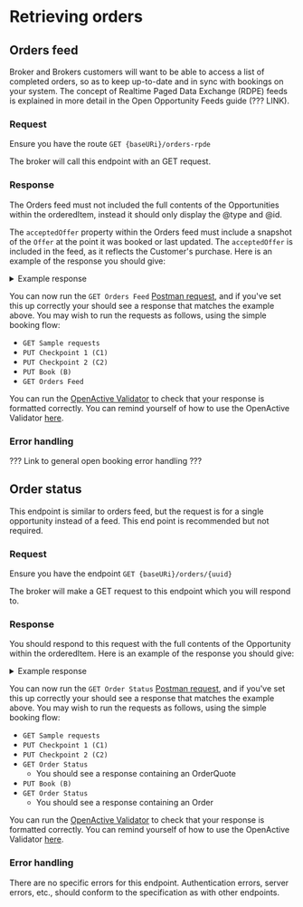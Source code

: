# Retrieving orders

## Orders feed

Broker and Brokers customers will want to be able to access a list of completed orders, so as to keep up-to-date and in sync with bookings on your system. The concept of Realtime Paged Data Exchange (RDPE) feeds is explained in more detail in the Open Opportunity Feeds guide (??? LINK).

### Request

Ensure you have the route  `GET {baseURi}/orders-rpde`

The broker will call this endpoint with an GET request.

### Response

The Orders feed must not included the full contents of the Opportunities within the orderedItem, instead it should only display the @type and @id.

The `acceptedOffer` property within the Orders feed must include a snapshot of the `Offer` at the point it was booked or last updated. The `acceptedOffer` is included in the feed, as it reflects the Customer's purchase. Here is an example of the response you should give:

<details>

<summary>Example response</summary>

```
{
  "next": "https://example.com/api/orders-rpde?afterTimestamp=1521565719&afterId=e11429ea-467f-4270-ab62-e47368996fe8",
  "items": [
    {
      "state": "updated",
      "kind": "Order",
      "@id": "e11429ea-467f-4270-ab62-e47368996fe8",
      "modified": 1521565719,
      "data": {
        "@context": "https://openactive.io/",
        "@type": "Order",
        "@id": "https://example.com/api/orders/e11429ea-467f-4270-ab62-e47368996fe8",
        "identifier": "e11429ea-467f-4270-ab62-e47368996fe8",
        "orderedItem": [
          {
            "@type": "OrderItem",
            "@id": "https://example.com/api/orders/e11429ea-467f-4270-ab62-e47368996fe8#/orderedItem/1234",
            "orderItemStatus": "https://openactive.io/OrderItemConfirmed",
            "unitTaxSpecification": [
              {
                "@type": "TaxChargeSpecification",
                "name": "VAT at 20%",
                "price": 1,
                "priceCurrency": "GBP",
                "rate": 0.2
              }
            ],
            "acceptedOffer": {
              "@type": "Offer",
              "@id": "https://example.com/events/452#/offers/878",
              "description": "Winger space for Speedball.",
              "name": "Speedball winger position",
              "price": 10,
              "priceCurrency": "GBP",
              "validFromBeforeStartDate": "P6D",
              "allowCustomerCancellationFullRefund": true,
              "latestCancellationBeforeStartDate": "P1D"
            },
            "orderedItem": {
              "@type": "ScheduledSession",
              "@id": "https://example.com/events/452/subEvents/132"
            },
            "accessPass": [
              {
                "@type": "Barcode",
                "text": "0123456789"
              }
            ]
          }
        ],
        "totalPaymentDue": {
          "@type": "PriceSpecification",
          "price": 5,
          "priceCurrency": "GBP"
        },
        "totalPaymentTax": [
          {
            "@type": "TaxChargeSpecification",
            "name": "VAT at 20%",
            "price": 1,
            "priceCurrency": "GBP",
            "rate": 0.2
          }
        ]
      }
    }
  ]
}
```

</details>

You can now run the `GET Orders Feed` [Postman request](https://documenter.getpostman.com/view/21015180/Uz5DqdCf), and if you've set this up correctly your should see a response that matches the example above. You may wish to run the requests as follows, using the simple booking flow:&#x20;

* `GET Sample requests`
* `PUT Checkpoint 1 (C1)`
* `PUT Checkpoint 2 (C2)`
* `PUT Book (B)`
* `GET Orders Feed`

You can run the [OpenActive Validator](https://validator.openactive.io/) to check that your response is formatted correctly. You can remind yourself of how to use the OpenActive Validator [here](../../getting-started/tools-and-resources/#openactive-validator). &#x20;

### Error handling

??? Link to general open booking error handling ???

## Order status

This endpoint is similar to orders feed, but the request is for a single opportunity instead of a feed. This end point is recommended but not required.

### Request

Ensure you have the endpoint `GET {baseURi}/orders/{uuid}`

The broker will make a GET request to this endpoint which you will respond to.

### Response

You should respond to this request with the full contents of the Opportunity within the orderedItem. Here is an example of the response you should give:

<details>

<summary>Example response</summary>

```
{
  "@context": "https://openactive.io/",
  "@type": "Order",
  "@id": "https://example.com/api/orders/e11429ea-467f-4270-ab62-e47368996fe8",
  "brokerRole": "https://openactive.io/AgentBroker",
  "broker": {
    "@type": "Organization",
    "name": "MyFitnessApp",
    "url": "https://myfitnessapp.example.com",
    "description": "A fitness app for all the community",
    "logo": {
      "@type": "ImageObject",
      "url": "http://data.myfitnessapp.org.uk/images/logo.png"
    },
    "address": {
      "@type": "PostalAddress",
      "streetAddress": "Alan Peacock Way",
      "addressLocality": "Village East",
      "addressRegion": "Middlesbrough",
      "postalCode": "TS4 3AE",
      "addressCountry": "GB"
    }
  },
  "customer": {
    "@type": "Person",
    "email": "geoffcapes@example.com",
    "telephone": "020 811 8055",
    "givenName": "Geoff",
    "familyName": "Capes"
  },
  "seller": {
    "@type": "Organization",
    "@id": "https://example.com/api/organisations/123",
    "identifier": "CRUOZWJ1",
    "name": "Better",
    "taxMode": "https://openactive.io/TaxGross",
    "legalName": "Greenwich Leisure Limited",
    "description": "A charitable social enterprise for all the community",
    "url": "https://www.better.org.uk",
    "logo": {
      "@type": "ImageObject",
      "url": "http://data.better.org.uk/images/logo.png"
    },
    "telephone": "020 3457 8700",
    "email": "customerservices@gll.org",
    "vatID": "GB 789 1234 56",
    "address": {
      "@type": "PostalAddress",
      "streetAddress": "Alan Peacock Way",
      "addressLocality": "Village East",
      "addressRegion": "Middlesbrough",
      "postalCode": "TS4 3AE",
      "addressCountry": "GB"
    },
    "termsOfService": [
      {
        "@type": "PrivacyPolicy",
        "name": "Privacy Policy",
        "url": "https://example.com/privacy-policy",
        "requiresExplicitConsent": false
      },
      {
        "@type": "TermsOfUse",
        "name": "Terms and Conditions",
        "url": "https://example.com/terms-and-conditions",
        "dateModified": "2019-04-16T20:31:13Z",
        "requiresExplicitConsent": true
      }
    ]
  },
  "bookingService": {
    "@type": "BookingService",
    "name": "Playwaze",
    "url": "http://www.playwaze.com",
    "termsOfService": [
      {
        "@type": "Terms",
        "name": "Terms of Service",
        "url": "https://brokerexample.com/terms.html",
        "requiresExplicitConsent": false
      }
    ]
  },
  "orderedItem": [
    {
      "@type": "OrderItem",
      "@id": "https://example.com/api/orders/e11429ea-467f-4270-ab62-e47368996fe8#/orderedItem/1234",
      "orderItemStatus": "https://openactive.io/OrderItemConfirmed",
      "unitTaxSpecification": [
        {
          "@type": "TaxChargeSpecification",
          "name": "VAT at 20%",
          "price": 1,
          "priceCurrency": "GBP",
          "rate": 0.2
        }
      ],
      "acceptedOffer": {
        "@type": "Offer",
        "@id": "https://example.com/events/452#/offers/878",
        "description": "Winger space for Speedball.",
        "name": "Speedball winger position",
        "price": 10,
        "priceCurrency": "GBP",
        "validFromBeforeStartDate": "P6D",
        "allowCustomerCancellationFullRefund": true,
        "latestCancellationBeforeStartDate": "P1D"
      },
      "orderedItem": {
        "@type": "ScheduledSession",
        "@id": "https://example.com/events/452/subEvents/132",
        "identifier": 123,
        "eventStatus": "https://schema.org/EventScheduled",
        "startDate": "2018-10-30T11:00:00Z",
        "endDate": "2018-10-30T12:00:00Z",
        "duration": "PT1H",
        "superEvent": {
          "@type": "SessionSeries",
          "@id": "https://api.example.com/events/452",
          "name": "Bodypump",
          "activity": [
            {
              "type": "Concept",
              "id": "https://openactive.io/activity-list#5e78bcbe-36db-425a-9064-bf96d09cc351",
              "prefLabel": "Bodypump™",
              "inScheme": "https://openactive.io/activity-list"
            }
          ],
          "url": "https://example.com/events/452",
          "location": {
            "@type": "Place",
            "url": "https://www.everyoneactive.com/centres/Middlesbrough-Sports-Village",
            "name": "Middlesbrough Sports Village",
            "identifier": "0140",
            "address": {
              "@type": "PostalAddress",
              "streetAddress": "Alan Peacock Way",
              "addressLocality": "Village East",
              "addressRegion": "Middlesbrough",
              "postalCode": "TS4 3AE",
              "addressCountry": "GB"
            },
            "geo": {
              "@type": "GeoCoordinates",
              "latitude": 54.543964,
              "longitude": -1.20978500000001
            }
          }
        }
      },
      "accessPass": [
        {
          "@type": "Barcode",
          "text": "0123456789"
        }
      ]
    }
  ],
  "totalPaymentDue": {
    "@type": "PriceSpecification",
    "price": 5,
    "priceCurrency": "GBP"
  },
  "totalPaymentTax": [
    {
      "@type": "TaxChargeSpecification",
      "name": "VAT at 20%",
      "price": 1,
      "priceCurrency": "GBP",
      "rate": 0.2
    }
  ],
  "payment": {
    "@type": "Payment",
    "name": "AcmeBroker Points",
    "identifier": "1234567890npduy2f"
  }
}
```

</details>

You can now run the `GET Order Status` [Postman request](https://documenter.getpostman.com/view/21015180/Uz5DqdCf), and if you've set this up correctly your should see a response that matches the example above. You may wish to run the requests as follows, using the simple booking flow:&#x20;

* `GET Sample requests`
* `PUT Checkpoint 1 (C1)`
* `PUT Checkpoint 2 (C2)`
* `GET Order Status`
  * You should see a response containing an OrderQuote
* `PUT Book (B)`
* `GET Order Status`
  * You should see a response containing an Order

You can run the [OpenActive Validator](https://validator.openactive.io/) to check that your response is formatted correctly. You can remind yourself of how to use the OpenActive Validator [here](../../getting-started/tools-and-resources/#openactive-validator). &#x20;

### Error handling

There are no specific errors for this endpoint. Authentication errors, server errors, etc., should conform to the specification as with other endpoints.
